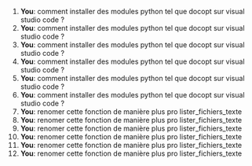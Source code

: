 1. **You**: comment installer des modules python tel que docopt sur visual studio code ? 
2. **You**: comment installer des modules python tel que docopt sur visual studio code ? 
3. **You**: comment installer des modules python tel que docopt sur visual studio code ? 
4. **You**: comment installer des modules python tel que docopt sur visual studio code ? 
5. **You**: comment installer des modules python tel que docopt sur visual studio code ? 
6. **You**: comment installer des modules python tel que docopt sur visual studio code ? 
7. **You**: renomer cette fonction de manière plus pro lister_fichiers_texte
8. **You**: renomer cette fonction de manière plus pro lister_fichiers_texte
9. **You**: renomer cette fonction de manière plus pro lister_fichiers_texte
10. **You**: renomer cette fonction de manière plus pro lister_fichiers_texte
11. **You**: renomer cette fonction de manière plus pro lister_fichiers_texte
12. **You**: renomer cette fonction de manière plus pro lister_fichiers_texte